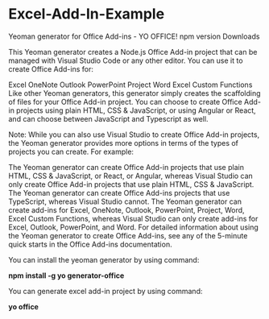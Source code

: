 # Excel-Add-In-Example

Yeoman generator for Office Add-ins - YO OFFICE!
npm version Downloads

This Yeoman generator creates a Node.js Office Add-in project that can be managed with Visual Studio Code or any other editor. You can use it to create Office Add-ins for:

Excel
OneNote
Outlook
PowerPoint
Project
Word
Excel Custom Functions
Like other Yeoman generators, this generator simply creates the scaffolding of files for your Office Add-in project. You can choose to create Office Add-in projects using plain HTML, CSS & JavaScript, or using Angular or React, and can choose between JavaScript and Typescript as well.

Note: While you can also use Visual Studio to create Office Add-in projects, the Yeoman generator provides more options in terms of the types of projects you can create. For example:

The Yeoman generator can create Office Add-in projects that use plain HTML, CSS & JavaScript, or React, or Angular, whereas Visual Studio can only create Office Add-in projects that use plain HTML, CSS & JavaScript.
The Yeoman generator can create Office Add-ins projects that use TypeScript, whereas Visual Studio cannot.
The Yeoman generator can create add-ins for Excel, OneNote, Outlook, PowerPoint, Project, Word, Excel Custom Functions, whereas Visual Studio can only create add-ins for Excel, Outlook, PowerPoint, and Word.
For detailed information about using the Yeoman generator to create Office Add-ins, see any of the 5-minute quick starts in the Office Add-ins documentation.


You can install the yeoman generator by using command:

<strong>npm install -g yo generator-office</strong>

You can generate excel add-in project by using command:

<strong>yo office</strong>
